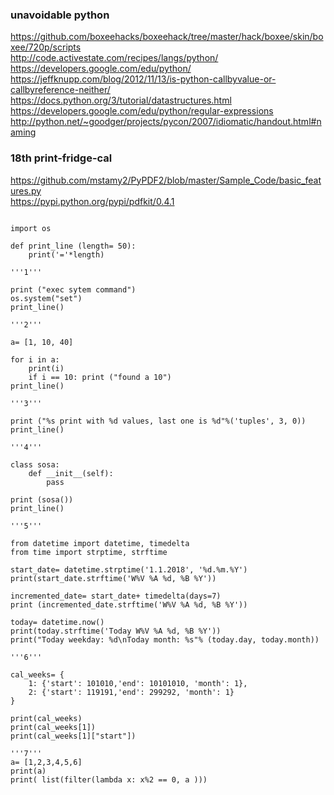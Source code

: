 

### unavoidable python

https://github.com/boxeehacks/boxeehack/tree/master/hack/boxee/skin/boxee/720p/scripts  
http://code.activestate.com/recipes/langs/python/
https://developers.google.com/edu/python/  
https://jeffknupp.com/blog/2012/11/13/is-python-callbyvalue-or-callbyreference-neither/
https://docs.python.org/3/tutorial/datastructures.html  
https://developers.google.com/edu/python/regular-expressions
http://python.net/~goodger/projects/pycon/2007/idiomatic/handout.html#naming

### 18th print-fridge-cal

https://github.com/mstamy2/PyPDF2/blob/master/Sample_Code/basic_features.py  
https://pypi.python.org/pypi/pdfkit/0.4.1  

~~~

import os

def print_line (length= 50):
    print('='*length)

'''1'''

print ("exec sytem command")
os.system("set")
print_line()

'''2'''

a= [1, 10, 40]

for i in a:
    print(i)
    if i == 10: print ("found a 10")
print_line()

'''3'''

print ("%s print with %d values, last one is %d"%('tuples', 3, 0))
print_line()

'''4'''

class sosa:
    def __init__(self):
        pass

print (sosa())
print_line()

'''5'''

from datetime import datetime, timedelta
from time import strptime, strftime

start_date= datetime.strptime('1.1.2018', '%d.%m.%Y')
print(start_date.strftime('W%V %A %d, %B %Y'))

incremented_date= start_date+ timedelta(days=7)
print (incremented_date.strftime('W%V %A %d, %B %Y'))

today= datetime.now()
print(today.strftime('Today W%V %A %d, %B %Y'))
print("Today weekday: %d\nToday month: %s"% (today.day, today.month))

'''6'''

cal_weeks= {
    1: {'start': 101010,'end': 10101010, 'month': 1},
    2: {'start': 119191,'end': 299292, 'month': 1}
}

print(cal_weeks)
print(cal_weeks[1])
print(cal_weeks[1]["start"])

'''7'''
a= [1,2,3,4,5,6]
print(a)
print( list(filter(lambda x: x%2 == 0, a )))

~~~
